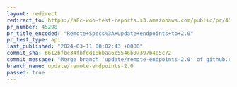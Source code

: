 ```yaml
---
layout: redirect
redirect_to: https://a8c-woo-test-reports.s3.amazonaws.com/public/pr/45298/api/index.html
pr_number: 45298
pr_title_encoded: "Remote+Specs%3A+Update+endpoints+to+2.0"
pr_test_type: api
last_published: "2024-03-11 00:02:43 +0000"
commit_sha: 6612bfbc34fbfdd18bbaa6c5546b07397b4e5c72
commit_message: "Merge branch 'update/remote-endpoints-2.0' of github.com:woocommerce/…"
branch_name: update/remote-endpoints-2.0
passed: true
---
```

